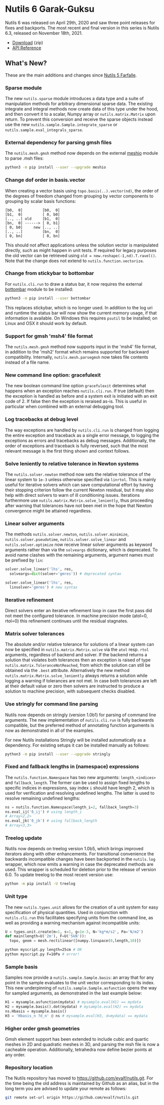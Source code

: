 # Nutils 6 Garak-Guksu

Nutils 6 was released on April 29th, 2020 and saw three point releases for
fixes and backports. The most recent and final version in this series is Nutils
6.3, released on November 18th, 2021.
- [Download](https://github.com/evalf/nutils/archive/refs/tags/v6.3.zip) (zip)
- [API Reference](https://docs.nutils.org/en/v6.3/)

## What's New?

These are the main additions and changes since [Nutils 5
Farfalle](release-5.md).

### Sparse module

The new `nutils.sparse` module introduces a data type and a suite of
manipulation methods for arbitrary dimensional sparse data. The existing
integrate and integral methods now create data of this type under the hood, and
then convert it to a scalar, Numpy array or `nutils.matrix.Matrix` upon return.
To prevent this conversion and receive the sparse objects instead use the new
`nutils.sample.Sample.integrate_sparse` or
`nutils.sample.eval_integrals_sparse`.

### External dependency for parsing gmsh files

The `nutils.mesh.gmsh` method now depends on the external
[meshio](https://github.com/nschloe/meshio) module to parse .msh files:

```sh
python3 -m pip install --user --upgrade meshio
```

### Change dof order in basis.vector

When creating a vector basis using `topo.basis(..).vector(nd)`, the order of
the degrees of freedom changed from grouping by vector components to grouping
by scalar basis functions:

```
[b0,  0]         [b0,  0]
[b1,  0]         [ 0, b0]
[.., ..] old     [b1,  0]
[bn,  0] ------> [ 0, b1]
[ 0, b0]     new [.., ..]
[.., ..]         [bn,  0]
[ 0, bn]         [ 0, bn]
```

This should not affect applications unless the solution vector is manipulated
directly, such as might happen in unit tests. If required for legacy purposes
the old vector can be retrieved using `old = new.reshape(-1,nd).T.ravel()`.
Note that the change does not extend to `nutils.function.vectorize`.

### Change from stickybar to bottombar

For `nutils.cli.run` to draw a status bar, it now requires the external
[bottombar](https://github.com/evalf/bottombar) module to be installed:

```sh
python3 -m pip install --user bottombar
```

This replaces stickybar, which is no longer used. In addition to the log uri
and runtime the status bar will now show the current memory usage, if that
information is available. On Windows this requires `psutil` to be installed; on
Linux and OSX it should work by default.

### Support for gmsh 'msh4' file format

The `nutils.mesh.gmsh` method now supports input in the 'msh4' file format, in
addition to the 'msh2' format which remains supported for backward
compatibility. Internally, `nutils.mesh.parsegmsh` now takes file contents
instead of a file name.

### New command line option: gracefulexit

The new boolean command line option `gracefulexit` determines what happens when
an exception reaches `nutils.cli.run`. If true (default) then the exception is
handled as before and a system exit is initiated with an exit code of 2. If
false then the exception is reraised as-is. This is useful in particular when
combined with an external debugging tool.

### Log tracebacks at debug level

The way exceptions are handled by `nutils.cli.run` is changed from logging the
entire exception and traceback as a single error message, to logging the
exceptions as errors and tracebacks as debug messages. Additionally, the order
of exceptions and traceback is fully reversed, such that the most relevant
message is the first thing shown and context follows.

### Solve leniently to relative tolerance in Newton systems

The `nutils.solver.newton` method now sets the relative tolerance of the linear
system to `1e-3` unless otherwise specified via `linrtol`. This is mainly
useful for iterative solvers which can save computational effort by having
their stopping criterion follow the current Newton residual, but it may also
help with direct solvers to warn of ill conditioning issues. Iterations
furthermore use `nutils.matrix.Matrix.solve_leniently`, thus proceeding after
warning that tolerances have not been met in the hope that Newton convergence
might be attained regardless.

### Linear solver arguments

The methods `nutils.solver.newton`, `nutils.solver.minimize`,
`nutils.solver.pseudotime`, `nutils.solver.solve_linear` and
`nutils.solver.optimize` now receive linear solver arguments as keyword
arguments rather than via the `solveargs` dictionary, which is deprecated. To
avoid name clashes with the remaining arguments, argument names must be
prefixed by `lin`:

```python
solver.solve_linear('lhs', res,
  solveargs=dict(solver='gmres')) # deprecated syntax

solver.solve_linear('lhs', res,
  linsolver='gmres') # new syntax
```

### Iterative refinement

Direct solvers enter an iterative refinement loop in case the first pass did
not meet the configured tolerance. In machine precision mode (atol=0, rtol=0)
this refinement continues until the residual stagnates.

### Matrix solver tolerances

The absolute and/or relative tolerance for solutions of a linear system can now
be specified in `nutils.matrix.Matrix.solve` via the `atol` resp. `rtol`
arguments, regardless of backend and solver. If the backend returns a solution
that violates both tolerances then an exception is raised of type
`nutils.matrix.ToleranceNotReached`, from which the solution can still be
obtained via the `.best` attribute. Alternatively the new method
`nutils.matrix.Matrix.solve_leniently` always returns a solution while logging
a warning if tolerances are not met. In case both tolerances are left at their
default value or zero then solvers are instructed to produce a solution to
machine precision, with subsequent checks disabled.

### Use stringly for command line parsing

Nutils now depends on stringly (version 1.0b1) for parsing of command line
arguments. The new implementation of `nutils.cli.run` is fully backwards
compatible, but the preferred method of annotating function arguments is now as
demonstrated in all of the examples.

For new Nutils installations Stringly will be installed automatically as a
dependency. For existing setups it can be installed manually as follows:

```sh
python3 -m pip install --user --upgrade stringly
```

### Fixed and fallback lengths in (namespace) expressions

The `nutils.function.Namespace` has two new arguments: `length_<indices>` and
`fallback_length`. The former can be used to assign fixed lengths to specific
indices in expressions, say index `i` should have length 2, which is used for
verification and resolving undefined lengths. The latter is used to resolve
remaining undefined lengths:

```python
ns = nutils.function.Namespace(length_i=2, fallback_length=3)
ns.eval_ij('δ_ij') # using length_i
# Array<2,2>
ns.eval_jk('δ_jk') # using fallback_length
# Array<3,3>
```

### Treelog update

Nutils now depends on treelog version 1.0b5, which brings improved iterators
along with other enhancements. For transitional convenience the backwards
incompatible changes have been backported in the `nutils.log` wrapper, which
now emits a warning in case the deprecated methods are used. This wrapper is
scheduled for deletion prior to the release of version 6.0. To update treelog
to the most recent version use:

```sh
python -m pip install -U treelog
```

### Unit type

The new `nutils.types.unit` allows for the creation of a unit system for easy
specification of physical quantities. Used in conjunction with `nutils.cli.run`
this facilitates specifying units from the command line, as well as providing a
warning mechanism against incompatible units:

```python
U = types.unit.create(m=1, s=1, g=1e-3, N='kg*m/s2', Pa='N/m2')
def main(length=U('2m'), F=U('5kN')):
  topo, geom = mesh.rectilinear([numpy.linspace(0,length,10)])
```

```sh
python myscript.py length=25cm # OK
python myscript.py F=10Pa # error!
```

### Sample basis

Samples now provide a `nutils.sample.Sample.basis`: an array that for any point
in the sample evaluates to the unit vector corresponding to its index. This new
underpinning of `nutils.sample.Sample.asfunction` opens the way for sampled
arguments, as demonstrated in the last example below:

```python
H1 = mysample.asfunction(mydata) # mysample.eval(H1) == mydata
H2 = mysample.basis().dot(mydata) # mysample.eval(H2) == mydata
ns.Hbasis = mysample.basis()
H3 = 'Hbasis_n ?d_n' @ ns # mysample.eval(H3, d=mydata) == mydata
```

### Higher order gmsh geometries

Gmsh element support has been extended to include cubic and quartic meshes in
2D and quadratic meshes in 3D, and parsing the msh file is now a cacheable
operation. Additionally, tetrahedra now define bezier points at any order.

### Repository location

The Nutils repository has moved to <https://github.com/evalf/nutils.git>. For the
time being the old address is maintained by Github as an alias, but in the long
term you are advised to update your remote as follows:

```sh
git remote set-url origin https://github.com/evalf/nutils.git
```
